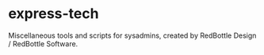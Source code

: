 express-tech
============

Miscellaneous tools and scripts for sysadmins, created by RedBottle Design / RedBottle Software.
